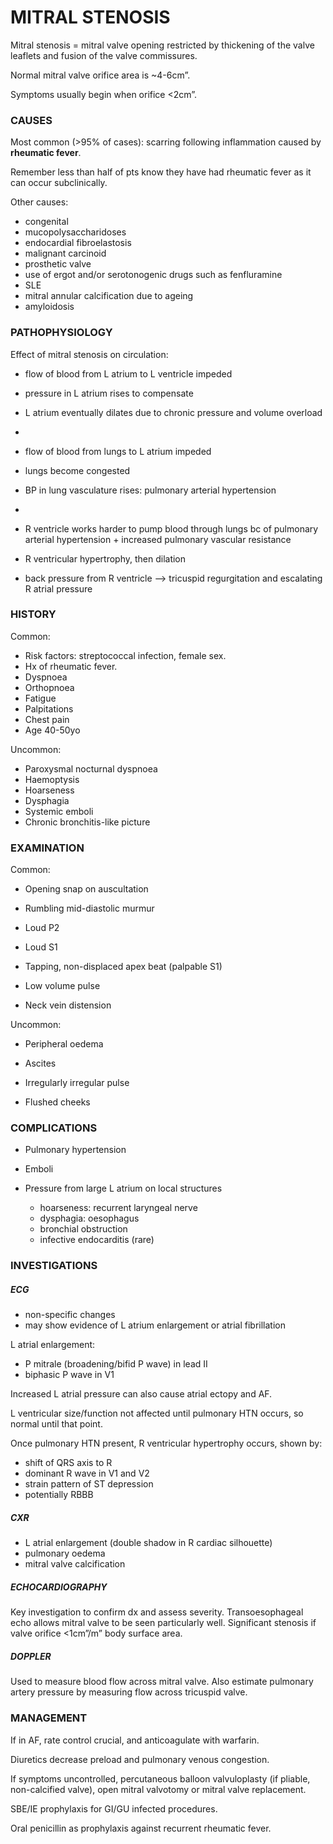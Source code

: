 # MITRAL STENOSIS

Mitral stenosis = mitral valve opening restricted by thickening of the valve leaflets and fusion of the valve commissures.

Normal mitral valve orifice area is ~4-6cm”.

Symptoms usually begin when orifice <2cm”.


### CAUSES

Most common (>95% of cases): scarring following inflammation caused by **rheumatic fever**. 

Remember less than half of pts know they have had rheumatic fever as it can occur subclinically.

Other causes: 

- congenital 
- mucopolysaccharidoses
- endocardial fibroelastosis
- malignant carcinoid
- prosthetic valve
- use of ergot and/or serotonogenic drugs such as fenfluramine
- SLE
- mitral annular calcification due to ageing
- amyloidosis


### PATHOPHYSIOLOGY

Effect of mitral stenosis on circulation:

- flow of blood from L atrium to L ventricle impeded

- pressure in L atrium rises to compensate

- L atrium eventually dilates due to chronic pressure and volume overload

-

- flow of blood from lungs to L atrium impeded

- lungs become congested

- BP in lung vasculature rises: pulmonary arterial hypertension

-

- R ventricle works harder to pump blood through lungs bc of pulmonary arterial hypertension + increased pulmonary vascular resistance 

- R ventricular hypertrophy, then dilation

- back pressure from R ventricle —> tricuspid regurgitation and escalating R atrial pressure

### HISTORY

Common:

- Risk factors: streptococcal infection, female sex. 
- Hx of rheumatic fever.
- Dyspnoea
- Orthopnoea 
- Fatigue
- Palpitations
- Chest pain
- Age 40-50yo

Uncommon:

- Paroxysmal nocturnal dyspnoea
- Haemoptysis
- Hoarseness
- Dysphagia
- Systemic emboli
- Chronic bronchitis-like picture


### EXAMINATION

Common:

- Opening snap on auscultation

- Rumbling mid-diastolic murmur

- Loud P2

- Loud S1

- Tapping, non-displaced apex beat (palpable S1)

- Low volume pulse

- Neck vein distension

Uncommon:

- Peripheral oedema

- Ascites

- Irregularly irregular pulse

- Flushed cheeks


### COMPLICATIONS

- Pulmonary hypertension

- Emboli

- Pressure from large L atrium on local structures
	- hoarseness: recurrent laryngeal nerve
	- dysphagia: oesophagus
	- bronchial obstruction
	- infective endocarditis (rare)

### INVESTIGATIONS


##### ECG

- non-specific changes
- may show evidence of L atrium enlargement or atrial fibrillation

L atrial enlargement:

- P mitrale (broadening/bifid P wave) in lead II
- biphasic P wave in V1

Increased L atrial pressure can also cause atrial ectopy and AF.

L ventricular size/function not affected until pulmonary HTN occurs, so normal until that point. 

Once pulmonary HTN present, R ventricular hypertrophy occurs, shown by:

- shift of QRS axis to R
- dominant R wave in V1 and V2
- strain pattern of ST depression
- potentially RBBB


##### CXR

- L atrial enlargement (double shadow in R cardiac silhouette)
- pulmonary oedema
- mitral valve calcification


##### ECHOCARDIOGRAPHY

Key investigation to confirm dx and assess severity. Transoesophageal echo allows mitral valve to be seen particularly well. Significant stenosis if valve orifice <1cm”/m” body surface area.

##### DOPPLER 

Used to measure blood flow across mitral valve. Also estimate pulmonary artery pressure by measuring flow across tricuspid valve.

### MANAGEMENT

If in AF, rate control crucial, and anticoagulate with warfarin.

Diuretics decrease preload and pulmonary venous congestion.

If symptoms uncontrolled, percutaneous balloon valvuloplasty (if pliable, non-calcified valve), open mitral valvotomy or mitral valve replacement.

SBE/IE prophylaxis for GI/GU infected procedures.

Oral penicillin as prophylaxis against recurrent rheumatic fever.


